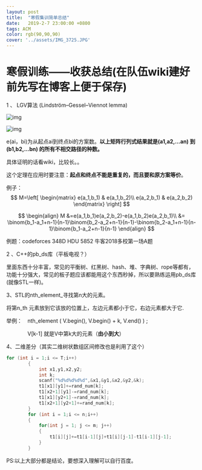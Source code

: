 ```yaml
---
layout: post
title:  "寒假集训简单总结"
date:   2019-2-7 23:00:00 +0800
tags: ACM
color: rgb(90,90,90)
cover: '../assets/IMG_3725.JPG'
---
```

# 寒假训练——收获总结(在队伍wiki建好前先写在博客上便于保存)

$1$ 、 LGV算法 (Lindström–Gessel–Viennot lemma)

![img](https://uploadfiles.nowcoder.com/images/20180721/5432145_1532102496189_6DC180E98E266837309124D3DC5C89A7)

![img](https://uploadfiles.nowcoder.com/images/20180721/6563640_1532165678799_9E932C29D0003A20417B0C18E6044CE8)

e(ai，bi)为从起点ai到终点bi的方案数。**以上矩阵行列式结果就是(a1,a2,...an) 到 (b1,b2,...bn) 的所有不相交路径的种数。**

具体证明的话看wiki，比较长。。

这个定理在应用时要注意：**起点和终点不能是重复的，而且要和原方案等价**。

例子：
$$
M=\left[
\begin{matrix}
 e(a_1,b_1)      & e(a_1,b_2)\\
  e(a_2,b_1)      & e(a_2,b_2)
\end{matrix}
\right]
$$

$$
\begin{align}
M &=e(a_1,b_1)e(a_2,b_2)-e(a_1,b_2)e(a_2,b_1)\\
    &= \binom{b_1-a_1+n-1}{n-1}\binom{b_2-a_2+n-1}{n-1}-\binom{b_2-a_1+n-1}{n-1}\binom{b_1-a_2+n-1}{n-1}
\end{align}
$$

例题：codeforces 348D               HDU 5852             牛客2018多校第一场A题



$2$ 、C++的pb_ds库（平板电视？）

里面东西十分丰富，常见的平衡树、红黑树、hash、堆、字典树、rope等都有，功能十分强大，常见的板子题应该都能用这个东西秒掉，所以要熟练运用pb_ds库(就像STL一样)。

3、STL的nth_element_寻找第n大的元素。

将第n_th 元素放到它该放的位置上，左边元素都小于它，右边元素都大于它.

举例：　nth_element ( V.begin(), V.begin() + k, V.end() ) ; 

　　　　V[k-1] 就是V中第k大的元素（**由小到大**）

4、二维差分（其实二维树状数组区间修改也是利用了这个）

```c++
for (int i = 1;i <= T;i++)
        {
            int x1,y1,x2,y2;
            int k;
            scanf("%d%d%d%d%d",&x1,&y1,&x2,&y2,&k);
            t1[x1][y1]+=rand_num[k];
            t1[x2+1][y1]-=rand_num[k];
            t1[x1][y2+1]-=rand_num[k];
            t1[x2+1][y2+1]+=rand_num[k];
        }
        for (int i = 1;i <= n;i++)
        {
            for(int j = 1; j <= m; j++)
            {
                t1[i][j]+=t1[i-1][j]+t1[i][j-1]-t1[i-1][j-1];
            }
        }
```

PS:以上大部分都是结论，要想深入理解可以自行百度。
